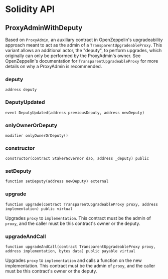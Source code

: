 # Solidity API

## ProxyAdminWithDeputy

Based on `ProxyAdmin`, an auxiliary contract in OpenZeppelin's
        upgradeability approach meant to act as the admin of a
        `TransparentUpgradeableProxy`. This variant allows an additional
        actor, the "deputy", to perform upgrades, which originally can only
        be performed by the ProxyAdmin's owner. See OpenZeppelin's
        documentation for `TransparentUpgradeableProxy` for more details on
        why a ProxyAdmin is recommended.

### deputy

```solidity
address deputy
```

### DeputyUpdated

```solidity
event DeputyUpdated(address previousDeputy, address newDeputy)
```

### onlyOwnerOrDeputy

```solidity
modifier onlyOwnerOrDeputy()
```

### constructor

```solidity
constructor(contract StakerGovernor dao, address _deputy) public
```

### setDeputy

```solidity
function setDeputy(address newDeputy) external
```

### upgrade

```solidity
function upgrade(contract TransparentUpgradeableProxy proxy, address implementation) public virtual
```

Upgrades `proxy` to `implementation`. This contract must be the
        admin of `proxy`, and the caller must be this contract's owner
        or the deputy.

### upgradeAndCall

```solidity
function upgradeAndCall(contract TransparentUpgradeableProxy proxy, address implementation, bytes data) public payable virtual
```

Upgrades `proxy` to `implementation` and calls a function on the
        new implementation. This contract must be the admin of `proxy`,
        and the caller must be this contract's owner or the deputy.

